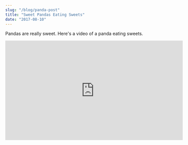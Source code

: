 ```yaml
---
slug: "/blog/panda-post"
title: "Sweet Pandas Eating Sweets"
date: "2017-08-10"
---
```


Pandas are really sweet.
Here's a video of a panda eating sweets.

<iframe width="560" height="315" src="https://www.youtube.com/embed/4n0xNbfJLR8" frameborder="0" allowfullscreen></iframe>
